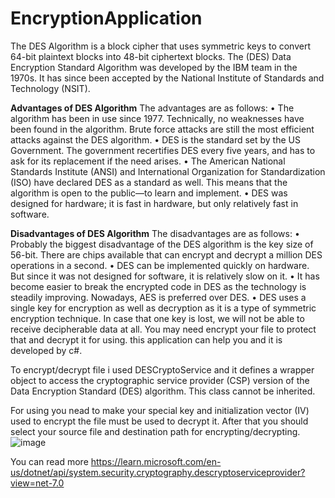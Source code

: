 # EncryptionApplication
The DES Algorithm is a block cipher that uses symmetric keys to convert 64-bit plaintext blocks into 48-bit ciphertext blocks. The (DES) Data Encryption Standard Algorithm was developed by the IBM team in the 1970s. It has since been accepted by the National Institute of Standards and Technology (NSIT).

**Advantages of DES Algorithm**
The advantages are as follows:
• The algorithm has been in use since 1977. Technically, no weaknesses have been found in the algorithm. Brute force attacks are still the most efficient attacks against the DES algorithm.
• DES is the standard set by the US Government. The government recertifies DES every five years, and has to ask for its replacement if the need arises.
• The American National Standards Institute (ANSI) and International Organization for Standardization (ISO) have declared DES as a standard as well. This means that the algorithm is open to the public—to learn and implement.
• DES was designed for hardware; it is fast in hardware, but only relatively fast in software.

**Disadvantages of DES Algorithm**
The disadvantages are as follows:
• Probably the biggest disadvantage of the DES algorithm is the key size of 56-bit. There are chips available that can encrypt and decrypt a million DES operations in a second.
• DES can be implemented quickly on hardware. But since it was not designed for software, it is relatively slow on it.
• It has become easier to break the encrypted code in DES as the technology is steadily improving. Nowadays, AES is preferred over DES.
• DES uses a single key for encryption as well as decryption as it is a type of symmetric encryption technique. In case that one key is lost, we will not be able to receive decipherable data at all.
You may need encrypt your file to protect that and decrypt it for using. this application can help you and it is developed by c#.


To encrypt/decrypt file i used DESCryptoService and it defines a wrapper object to access the cryptographic service provider (CSP) version of the Data Encryption Standard (DES) algorithm. This class cannot be inherited.

For using you nead to make your special key and initialization vector (IV) used to encrypt the file must be used to decrypt it. After that you should select your source file and destination path for encrypting/decrypting.
![image](https://github.com/Sooheil/EncryptionApplication/assets/40947759/290c354b-abb3-4244-b074-a47c151ff8af)

You can read more https://learn.microsoft.com/en-us/dotnet/api/system.security.cryptography.descryptoserviceprovider?view=net-7.0
